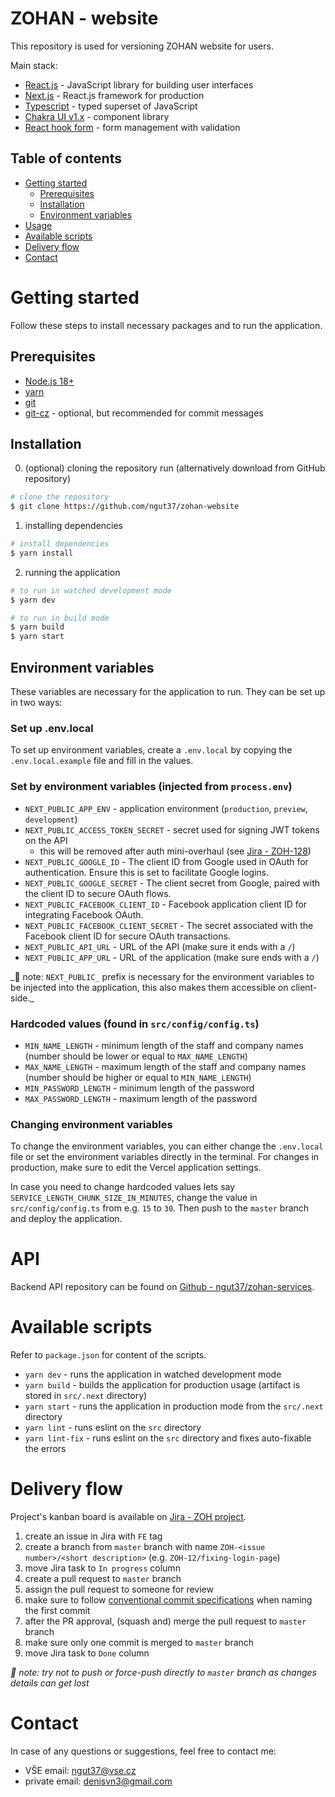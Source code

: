 # ZOHAN - website

This repository is used for versioning ZOHAN website for users.

Main stack:

- [React.js](https://reactjs.org/) - JavaScript library for building user interfaces
- [Next.js](https://nextjs.org/) - React.js framework for production
- [Typescript](https://www.typescriptlang.org/) - typed superset of JavaScript
- [Chakra UI v1.x](https://chakra-ui.com/) - component library
- [React hook form](https://react-hook-form.com/) - form management with validation

## Table of contents

- [Getting started](#getting-started)
  - [Prerequisites](#prerequisites)
  - [Installation](#installation)
  - [Environment variables](#environment-variables)
- [Usage](#usage)
- [Available scripts](#available-scripts)
- [Delivery flow](#contributing)
- [Contact](#contact)

# Getting started

Follow these steps to install necessary packages and to run the application.

## Prerequisites

- [Node.js 18+](https://nodejs.org/en/)
- [yarn](https://yarnpkg.com/)
- [git](https://git-scm.com/)
- [git-cz](https://www.npmjs.com/package/git-cz) - optional, but recommended for commit messages

## Installation

0. (optional) cloning the repository run (alternatively download from GitHub repository)

```bash
# clone the repository
$ git clone https://github.com/ngut37/zohan-website
```

1. installing dependencies

```bash
# install dependencies
$ yarn install
```

2. running the application

```bash
# to run in watched development mode
$ yarn dev

# to run in build mode
$ yarn build
$ yarn start
```

## Environment variables

These variables are necessary for the application to run. They can be set up in two ways:

### Set up .env.local

To set up environment variables, create a `.env.local` by copying the `.env.local.example` file and fill in the values.

### Set by environment variables (injected from `process.env`)

- `NEXT_PUBLIC_APP_ENV` - application environment (`production`, `preview`, `development`)
- `NEXT_PUBLIC_ACCESS_TOKEN_SECRET` - secret used for signing JWT tokens on the API
  - this will be removed after auth mini-overhaul (see [Jira - ZOH-128](https://zohan-app.atlassian.net/browse/ZOH-128))
- `NEXT_PUBLIC_GOOGLE_ID` - The client ID from Google used in OAuth for authentication. Ensure this is set to facilitate Google logins.
- `NEXT_PUBLIC_GOOGLE_SECRET` - The client secret from Google, paired with the client ID to secure OAuth flows.
- `NEXT_PUBLIC_FACEBOOK_CLIENT_ID` - Facebook application client ID for integrating Facebook OAuth.
- `NEXT_PUBLIC_FACEBOOK_CLIENT_SECRET` - The secret associated with the Facebook client ID for secure OAuth transactions.
- `NEXT_PUBLIC_API_URL` - URL of the API (make sure it ends with a `/`)
- `NEXT_PUBLIC_APP_URL` - URL of the application (make sure ends with a `/`)

_📌 note: `NEXT_PUBLIC_` prefix is necessary for the environment variables to be injected into the application, this also makes them accessible on client-side.\_

### Hardcoded values (found in `src/config/config.ts`)

- `MIN_NAME_LENGTH` - minimum length of the staff and company names (number should be lower or equal to `MAX_NAME_LENGTH`)
- `MAX_NAME_LENGTH` - maximum length of the staff and company names (number should be higher or equal to `MIN_NAME_LENGTH`)
- `MIN_PASSWORD_LENGTH` - minimum length of the password
- `MAX_PASSWORD_LENGTH` - maximum length of the password

### Changing environment variables

To change the environment variables, you can either change the `.env.local` file or set the environment variables directly in the terminal. For changes in production, make sure to edit the Vercel application settings.

In case you need to change hardcoded values lets say `SERVICE_LENGTH_CHUNK_SIZE_IN_MINUTES`, change the value in `src/config/config.ts` from e.g. `15` to `30`. Then push to the `master` branch and deploy the application.

# API

Backend API repository can be found on [Github - ngut37/zohan-services](https://github.com/ngut37/zohan-services).

# Available scripts

Refer to `package.json` for content of the scripts.

- `yarn dev` - runs the application in watched development mode
- `yarn build` - builds the application for production usage (artifact is stored in `src/.next` directory)
- `yarn start` - runs the application in production mode from the `src/.next` directory
- `yarn lint` - runs eslint on the `src` directory
- `yarn lint-fix` - runs eslint on the `src` directory and fixes auto-fixable the errors

# Delivery flow

Project's kanban board is available on [Jira - ZOH project](https://zohan-app.atlassian.net/jira/software/projects/ZOH/boards/1).

1. create an issue in Jira with `FE` tag
2. create a branch from `master` branch with name `ZOH-<issue number>/<short description>` (e.g. `ZOH-12/fixing-login-page`)
3. move Jira task to `In progress` column
4. create a pull request to `master` branch
5. assign the pull request to someone for review
6. make sure to follow [conventional commit specifications](https://www.conventionalcommits.org/en/v1.0.0/) when naming the first commit
7. after the PR approval, (squash and) merge the pull request to `master` branch
8. make sure only one commit is merged to `master` branch
9. move Jira task to `Done` column

_📌 note: try not to push or force-push directly to `master` branch as changes details can get lost_

# Contact

In case of any questions or suggestions, feel free to contact me:

- VŠE email: [ngut37@vse.cz](mailto:ngut37@vse.cz)
- private email: [denisvn3@gmail.com](mailto:denisvn3@gmail.com)
